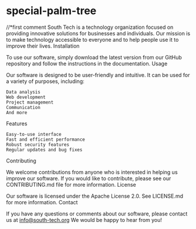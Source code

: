 # special-palm-tree
//*first comment
South Tech is a technology organization focused on providing innovative solutions for businesses and individuals. Our mission is to make technology accessible to everyone and to help people use it to improve their lives.
Installation

To use our software, simply download the latest version from our GitHub repository and follow the instructions in the documentation.
Usage

Our software is designed to be user-friendly and intuitive. It can be used for a variety of purposes, including:

    Data analysis
    Web development
    Project management
    Communication
    And more

Features

    Easy-to-use interface
    Fast and efficient performance
    Robust security features
    Regular updates and bug fixes

Contributing

We welcome contributions from anyone who is interested in helping us improve our software. If you would like to contribute, please see our CONTRIBUTING.md file for more information.
License

Our software is licensed under the Apache License 2.0. See LICENSE.md for more information.
Contact

If you have any questions or comments about our software, please contact us at info@south-tech.org  We would be happy to hear from you!
